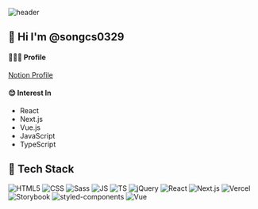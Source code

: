 ![header](https://capsule-render.vercel.app/api?type=waving&section=header&height=300&color=0:A0CEDE,100:0064A2&text=Changseok%20Song&fontColor=ffffff&fontSize=60&fontAlign=65&fontAlignY=35&desc=Frontend-Developer&descAlign=80&descAlignY=55)

## 👋 Hi I'm @songcs0329
#### 🙋🏻‍♂️ Profile
[Notion Profile](https://sincere-lasagna-7a6.notion.site/Frontend-Developer-ecb965542fa84cdebdf877d239e8c6d8?pvs=4)

#### 😊 Interest In
- React
- Next.js
- Vue.js
- JavaScript
- TypeScript

## 🤖 Tech Stack
![HTML5](https://img.shields.io/badge/HTML5-E34F26?style=flat-square&logo=HTML5&logoColor=fff)&nbsp;![CSS](https://img.shields.io/badge/CSS3-1572B6?style=flat-square&logo=CSS3&logoColor=fff)&nbsp;![Sass](https://img.shields.io/badge/Sass-CC6699?style=flat-square&logo=Sass&logoColor=fff)&nbsp;![JS](https://img.shields.io/badge/JavaScript-F7DF1E?style=flat-square&logo=JavaScript&logoColor=000)&nbsp;![TS](https://img.shields.io/badge/TypeScript-3178C6?style=flat-square&logo=TypeScript&logoColor=fff)&nbsp;![jQuery](https://img.shields.io/badge/jQuery-0769AD?style=flat-square&logo=jQuery&logoColor=fff)&nbsp;![React](https://img.shields.io/badge/React-61DAFB?style=flat-square&logo=React&logoColor=000)&nbsp;![Next.js](https://img.shields.io/badge/Next.js-000000?style=flat-square&logo=Next.js&logoColor=white)&nbsp;![Vercel](https://img.shields.io/badge/Vercel-000000?style=flat-square&logo=Vercel&logoColor=white)&nbsp;![Storybook](https://img.shields.io/badge/Storybook-FF4785?style=flat-square&logo=Storybook&logoColor=white)&nbsp;![styled-components](https://img.shields.io/badge/styled%20components-DB7093?style=flat-square&logo=styled-components&logoColor=white)&nbsp;![Vue](https://img.shields.io/badge/Vue.js-4FC08D?style=flat-square&logo=Vue.js&logoColor=fff)<br />
<!-- ![Node.js](https://img.shields.io/badge/Node.js-339933?style=flat-square&logo=Node.js&logoColor=fff)&nbsp;![Jest](https://img.shields.io/badge/Jest-C21325?style=flat-square&logo=Jest&logoColor=fff)&nbsp;![GitHub](https://img.shields.io/badge/GitHub-181717?style=flat-square&logo=GitHub&logoColor=fff)&nbsp;![GitHub-Actions](https://img.shields.io/badge/GitHub&nbsp;Actions-2088FF?style=flat-square&logo=GitHub-Actions&logoColor=fff)&nbsp;![Trello](https://img.shields.io/badge/Trello-0052CC?style=flat-square&logo=Trello&logoColor=fff)&nbsp;![Notion](https://img.shields.io/badge/Notion-000?style=flat-square&logo=Notion&logoColor=fff)&nbsp;![Jira](https://img.shields.io/badge/Jira-0052CC?style=flat-square&logo=Jira&logoColor=fff)&nbsp;![MySQL](https://img.shields.io/badge/MySQL-4479A1?style=flat-square&logo=MySQL&logoColor=white)&nbsp;![Postman](https://img.shields.io/badge/Postman-FF6C37?style=flat-square&logo=Postman&logoColor=white)&nbsp;![GCP](https://img.shields.io/badge/Google%20Cloud-4285F4?style=flat-square&logo=Google%20Cloud&logoColor=white)&nbsp;![AWS](https://img.shields.io/badge/Amazon%20AWS-232F3E?style=flat-square&logo=amazonaws&logoColor=white)<br /> -->

